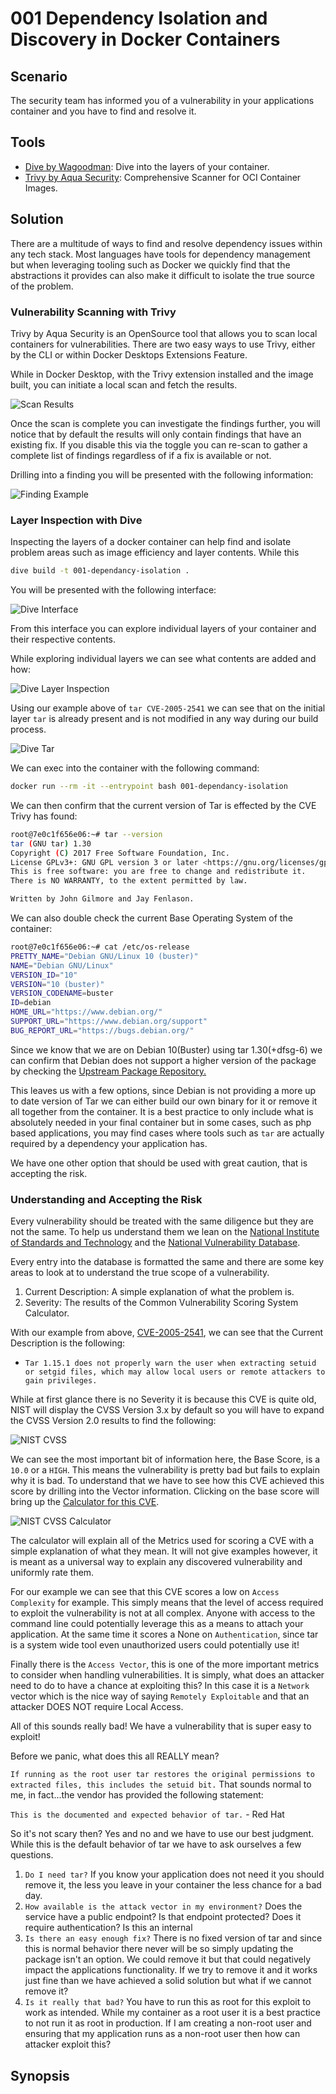 # 001 Dependency Isolation and Discovery in Docker Containers

## Scenario

The security team has informed you of a vulnerability in your applications container and you have to find and resolve it.

## Tools

- [Dive by Wagoodman][TOOLS1]: Dive into the layers of your container.
- [Trivy by Aqua Security][TOOLS2]: Comprehensive Scanner for OCI Container Images.

## Solution

There are a multitude of ways to find and resolve dependency issues within any tech stack. Most languages have tools for dependency management but when leveraging tooling such as Docker we quickly find that the abstractions it provides can also make it difficult to isolate the true source of the problem.

### Vulnerability Scanning with Trivy

Trivy by Aqua Security is an OpenSource tool that allows you to scan local containers for vulnerabilities. There are two easy ways to use Trivy, either by the CLI or within Docker Desktops Extensions Feature.

While in Docker Desktop, with the Trivy extension installed and the image built, you can initiate a local scan and fetch the results.

![Scan Results](./assets/trivy/trivy-scan-results.png)

Once the scan is complete you can investigate the findings further, you will notice that by default the results will only contain findings that have an existing fix. If you disable this via the toggle you can re-scan to gather a complete list of findings regardless of if a fix is available or not.

Drilling into a finding you will be presented with the following information:

![Finding Example](./assets/trivy/trivy-finding-example.png)

### Layer Inspection with Dive

Inspecting the layers of a docker container can help find and isolate problem areas such as image efficiency and layer contents. While this

```bash
dive build -t 001-dependancy-isolation .
```

You will be presented with the following interface:

![Dive Interface](./assets/dive/dive-interface.png)

From this interface you can explore individual layers of your container and their respective contents.

While exploring individual layers we can see what contents are added and how:

![Dive Layer Inspection](./assets/dive/dive-layer-inspection.png)

Using our example above of `tar CVE-2005-2541` we can see that on the initial layer `tar` is already present and is not modified in any way during our build process.

![Dive Tar](./assets/dive/dive-tar.png)

We can exec into the container with the following command:

```bash
docker run --rm -it --entrypoint bash 001-dependancy-isolation
```

We can then confirm that the current version of Tar is effected by the CVE Trivy has found:

```bash
root@7e0c1f656e06:~# tar --version
tar (GNU tar) 1.30
Copyright (C) 2017 Free Software Foundation, Inc.
License GPLv3+: GNU GPL version 3 or later <https://gnu.org/licenses/gpl.html>.
This is free software: you are free to change and redistribute it.
There is NO WARRANTY, to the extent permitted by law.

Written by John Gilmore and Jay Fenlason.
```

We can also double check the current Base Operating System of the container:

```bash
root@7e0c1f656e06:~# cat /etc/os-release
PRETTY_NAME="Debian GNU/Linux 10 (buster)"
NAME="Debian GNU/Linux"
VERSION_ID="10"
VERSION="10 (buster)"
VERSION_CODENAME=buster
ID=debian
HOME_URL="https://www.debian.org/"
SUPPORT_URL="https://www.debian.org/support"
BUG_REPORT_URL="https://bugs.debian.org/"
```

Since we know that we are on Debian 10(Buster) using tar 1.30(+dfsg-6) we can confirm that Debian does not support a higher version of the package by checking the [Upstream Package Repository.][REPO1]

This leaves us with a few options, since Debian is not providing a more up to date version of Tar we can either build our own binary for it or remove it all together from the container. It is a best practice to only include what is absolutely needed in your final container but in some cases, such as php based applications, you may find cases where tools such as `tar` are actually required by a dependency your application has.

We have one other option that should be used with great caution, that is accepting the risk.

### Understanding and Accepting the Risk

Every vulnerability should be treated with the same diligence but they are not the same. To help us understand them we lean on the [National Institute of Standards and Technology][NIST] and the [National Vulnerability Database][NVD].

Every entry into the database is formatted the same and there are some key areas to look at to understand the true scope of a vulnerability.

1. Current Description: A simple explanation of what the problem is.
1. Severity: The results of the Common Vulnerability Scoring System Calculator.

With our example from above, [CVE-2005-2541][CVE-2005-2541], we can see that the Current Description is the following:

- `Tar 1.15.1 does not properly warn the user when extracting setuid or setgid files, which may allow local users or remote attackers to gain privileges.`

While at first glance there is no Severity it is because this CVE is quite old, NIST will display the CVSS Version 3.x by default so you will have to expand the CVSS Version 2.0 results to find the following:

![NIST CVSS](./assets/nist/nist-cvss-cve.png)

We can see the most important bit of information here, the Base Score, is a `10.0` or a `HIGH`. This means the vulnerability is pretty bad but fails to explain why it is bad. To understand that we have to see how this CVE achieved this score by drilling into the Vector information. Clicking on the base score will bring up the [Calculator for this CVE][CVE-2005-2541-CALC].

![NIST CVSS Calculator](./assets/nist/nist-cvss-v2-calc.png)

The calculator will explain all of the Metrics used for scoring a CVE with a simple explanation of what they mean. It will not give examples however, it is meant as a universal way to explain any discovered vulnerability and uniformly rate them.

For our example we can see that this CVE scores a low on `Access Complexity` for example. This simply means that the level of access required to exploit the vulnerability is not at all complex. Anyone with access to the command line could potentially leverage this as a means to attach your application. At the same time it scores a None on `Authentication`, since tar is a system wide tool even unauthorized users could potentially use it!

Finally there is the `Access Vector`, this is one of the more important metrics to consider when handling vulnerabilities. It is simply, what does an attacker need to do to have a chance at exploiting this? In this case it is a `Network` vector which is the nice way of saying `Remotely Exploitable` and that an attacker DOES NOT require Local Access.

All of this sounds really bad! We have a vulnerability that is super easy to exploit!

Before we panic, what does this all REALLY mean?

`If running as the root user tar restores the original permissions to extracted files, this includes the setuid bit.` That sounds normal to me, in fact...the vendor has provided the following statement:

`This is the documented and expected behavior of tar.` - Red Hat

So it's not scary then? Yes and no and we have to use our best judgment. While this is the default behavior of tar we have to ask ourselves a few questions.

1. `Do I need tar?` If you know your application does not need it you should remove it, the less you leave in your container the less chance for a bad day.
1. `How available is the attack vector in my environment?` Does the service have a public endpoint? Is that endpoint protected? Does it require authentication? Is this an internal
1. `Is there an easy enough fix?` There is no fixed version of tar and since this is normal behavior there never will be so simply updating the package isn't an option. We could remove it but that could negatively impact the applications functionality. If we try to remove it and it works just fine than we have achieved a solid solution but what if we cannot remove it?
1. `Is it really that bad?` You have to run this as root for this exploit to work as intended. While my container as a root user it is a best practice to not run it as root in production. If I am creating a non-root user and ensuring that my application runs as a non-root user then how can attacker exploit this?

## Synopsis

[CVE-2005-2541]: <https://nvd.nist.gov/vuln/detail/CVE-2005-2541>
[CVE-2005-2541-CALC]:<https://nvd.nist.gov/vuln-metrics/cvss/v2-calculator?name=CVE-2005-2541&vector=(AV:N/AC:L/Au:N/C:C/I:C/A:C)&version=2.0&source=NIST>
[NIST]: <https://www.nist.gov/>
[NVD]: <https://nvd.nist.gov/>
[REPO1]: <https://packages.debian.org/buster/tar>
[TOOLS1]:<https://github.com/wagoodman/dive>
[TOOLS2]: <https://aquasecurity.github.io/trivy/>
